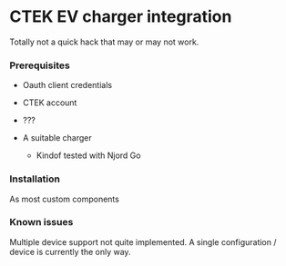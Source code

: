 # CTEK EV charger integration

Totally not a quick hack that may or may not work.

### Prerequisites

- Oauth client credentials
- CTEK account
- ???

- A suitable charger
  - Kindof tested with Njord Go

### Installation

As most custom components

### Known issues

Multiple device support not quite implemented. A single configuration / device is currently the only way.
